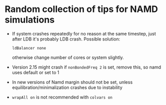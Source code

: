 # Random collection of tips for NAMD simulations

- If system crashes repeatedly for no reason at the same timestep, just after LDB it's probably LDB crash. Possible solution:
  ```
  ldBalancer none
  ```
  otherwise change number of cores or system slightly.

- Version 2.15 might crash if `nonBondedFreq 2` is set, remove this, so namd uses default or set to 1
- In new versions of Namd margin should not be set, unless equilibration/minimalization crashes due to instability 
- `wrapAll on` is not recommended with `colvars on`
  
